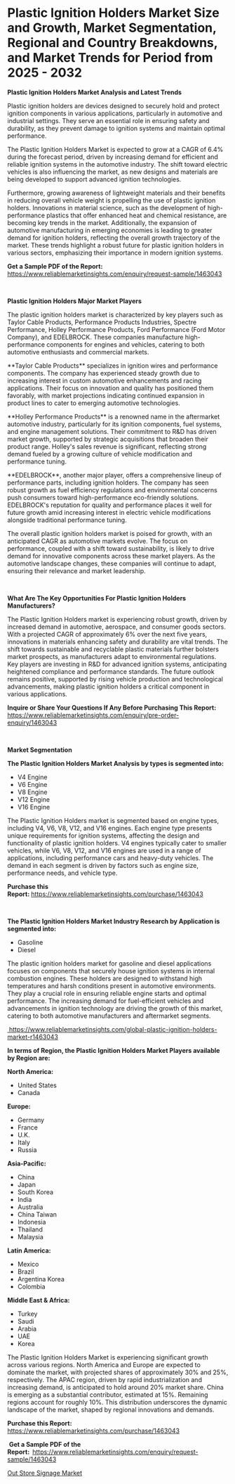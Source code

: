 <p><h1>Plastic Ignition Holders Market Size and Growth, Market Segmentation, Regional and Country Breakdowns, and Market Trends for Period from 2025 -  2032</h1></p><p><strong>Plastic Ignition Holders Market Analysis and Latest Trends</strong></p>
<p><p>Plastic ignition holders are devices designed to securely hold and protect ignition components in various applications, particularly in automotive and industrial settings. They serve an essential role in ensuring safety and durability, as they prevent damage to ignition systems and maintain optimal performance.</p><p>The Plastic Ignition Holders Market is expected to grow at a CAGR of 6.4% during the forecast period, driven by increasing demand for efficient and reliable ignition systems in the automotive industry. The shift toward electric vehicles is also influencing the market, as new designs and materials are being developed to support advanced ignition technologies. </p><p>Furthermore, growing awareness of lightweight materials and their benefits in reducing overall vehicle weight is propelling the use of plastic ignition holders. Innovations in material science, such as the development of high-performance plastics that offer enhanced heat and chemical resistance, are becoming key trends in the market. Additionally, the expansion of automotive manufacturing in emerging economies is leading to greater demand for ignition holders, reflecting the overall growth trajectory of the market. These trends highlight a robust future for plastic ignition holders in various sectors, emphasizing their importance in modern ignition systems.</p></p>
<p><strong>Get a Sample PDF of the Report:&nbsp;</strong> <a href="https://www.reliablemarketinsights.com/enquiry/request-sample/1463043?utm_campaign=2636&utm_medium=2&utm_source=Github&utm_content=ia&utm_term=06042025&utm_id=plastic-ignition-holders">https://www.reliablemarketinsights.com/enquiry/request-sample/1463043</a></p>
<p>&nbsp;</p>
<p><strong>Plastic Ignition Holders Major Market Players</strong></p>
<p><p>The plastic ignition holders market is characterized by key players such as Taylor Cable Products, Performance Products Industries, Spectre Performance, Holley Performance Products, Ford Performance (Ford Motor Company), and EDELBROCK. These companies manufacture high-performance components for engines and vehicles, catering to both automotive enthusiasts and commercial markets.</p><p>**Taylor Cable Products** specializes in ignition wires and performance components. The company has experienced steady growth due to increasing interest in custom automotive enhancements and racing applications. Their focus on innovation and quality has positioned them favorably, with market projections indicating continued expansion in product lines to cater to emerging automotive technologies.</p><p>**Holley Performance Products** is a renowned name in the aftermarket automotive industry, particularly for its ignition components, fuel systems, and engine management solutions. Their commitment to R&D has driven market growth, supported by strategic acquisitions that broaden their product range. Holley's sales revenue is significant, reflecting strong demand fueled by a growing culture of vehicle modification and performance tuning.</p><p>**EDELBROCK**, another major player, offers a comprehensive lineup of performance parts, including ignition holders. The company has seen robust growth as fuel efficiency regulations and environmental concerns push consumers toward high-performance eco-friendly solutions. EDELBROCK's reputation for quality and performance places it well for future growth amid increasing interest in electric vehicle modifications alongside traditional performance tuning.</p><p>The overall plastic ignition holders market is poised for growth, with an anticipated CAGR as automotive markets evolve. The focus on performance, coupled with a shift toward sustainability, is likely to drive demand for innovative components across these market players. As the automotive landscape changes, these companies will continue to adapt, ensuring their relevance and market leadership.</p></p>
<p>&nbsp;</p>
<p><strong>What Are The Key Opportunities For Plastic Ignition Holders Manufacturers?</strong></p>
<p><p>The Plastic Ignition Holders market is experiencing robust growth, driven by increased demand in automotive, aerospace, and consumer goods sectors. With a projected CAGR of approximately 6% over the next five years, innovations in materials enhancing safety and durability are vital trends. The shift towards sustainable and recyclable plastic materials further bolsters market prospects, as manufacturers adapt to environmental regulations. Key players are investing in R&D for advanced ignition systems, anticipating heightened compliance and performance standards. The future outlook remains positive, supported by rising vehicle production and technological advancements, making plastic ignition holders a critical component in various applications.</p></p>
<p><strong>Inquire or Share Your Questions If Any Before Purchasing This Report:</strong> <a href="https://www.reliablemarketinsights.com/enquiry/pre-order-enquiry/1463043?utm_campaign=2636&utm_medium=2&utm_source=Github&utm_content=ia&utm_term=06042025&utm_id=plastic-ignition-holders">https://www.reliablemarketinsights.com/enquiry/pre-order-enquiry/1463043</a></p>
<p>&nbsp;</p>
<p><strong>Market Segmentation</strong></p>
<p><strong>The Plastic Ignition Holders Market Analysis by types is segmented into:</strong></p>
<p><ul><li>V4 Engine</li><li>V6 Engine</li><li>V8 Engine</li><li>V12 Engine</li><li>V16 Engine</li></ul></p>
<p><p>The Plastic Ignition Holders market is segmented based on engine types, including V4, V6, V8, V12, and V16 engines. Each engine type presents unique requirements for ignition systems, affecting the design and functionality of plastic ignition holders. V4 engines typically cater to smaller vehicles, while V6, V8, V12, and V16 engines are used in a range of applications, including performance cars and heavy-duty vehicles. The demand in each segment is driven by factors such as engine size, performance needs, and vehicle type.</p></p>
<p><strong>Purchase this Report:&nbsp;</strong><a href="https://www.reliablemarketinsights.com/purchase/1463043?utm_campaign=2636&utm_medium=2&utm_source=Github&utm_content=ia&utm_term=06042025&utm_id=plastic-ignition-holders">https://www.reliablemarketinsights.com/purchase/1463043</a></p>
<p>&nbsp;</p>
<p><strong>The Plastic Ignition Holders Market Industry Research by Application is segmented into:</strong></p>
<p><ul><li>Gasoline</li><li>Diesel</li></ul></p>
<p><p>The plastic ignition holders market for gasoline and diesel applications focuses on components that securely house ignition systems in internal combustion engines. These holders are designed to withstand high temperatures and harsh conditions present in automotive environments. They play a crucial role in ensuring reliable engine starts and optimal performance. The increasing demand for fuel-efficient vehicles and advancements in ignition technology are driving the growth of this market, catering to both automotive manufacturers and aftermarket segments.</p></p>
<p><a href="https://www.reliablemarketinsights.com/global-plastic-ignition-holders-market-r1463043?utm_campaign=2636&utm_medium=2&utm_source=Github&utm_content=ia&utm_term=06042025&utm_id=plastic-ignition-holders">&nbsp;https://www.reliablemarketinsights.com/global-plastic-ignition-holders-market-r1463043</a></p>
<p><strong>In terms of Region, the Plastic Ignition Holders Market Players available by Region are:</strong></p>
<p>
    <p> <strong> North America: </strong>
        <ul>
            <li>United States</li>
            <li>Canada</li>
        </ul>
        </p> 
    <p> <strong> Europe: </strong>
        <ul>
            <li>Germany</li>
            <li>France</li>
            <li>U.K.</li>
            <li>Italy</li>
            <li>Russia</li>
        </ul>
        </p> 
    <p> <strong> Asia-Pacific: </strong>
        <ul>
            <li>China</li>
            <li>Japan</li>
            <li>South Korea</li>
            <li>India</li>
            <li>Australia</li>
            <li>China Taiwan</li>
            <li>Indonesia</li>
            <li>Thailand</li>
            <li>Malaysia</li>
        </ul>
        </p> 
    <p> <strong> Latin America: </strong>
        <ul>
            <li>Mexico</li>
            <li>Brazil</li>
            <li>Argentina Korea</li>
            <li>Colombia</li>
        </ul>
        </p> 
    <p> <strong> Middle East & Africa: </strong>
        <ul>
            <li>Turkey</li>
            <li>Saudi</li>
            <li>Arabia</li>
            <li>UAE</li>
            <li>Korea</li>
        </ul>
    </p>
    </p>
<p><p>The Plastic Ignition Holders Market is experiencing significant growth across various regions. North America and Europe are expected to dominate the market, with projected shares of approximately 30% and 25%, respectively. The APAC region, driven by rapid industrialization and increasing demand, is anticipated to hold around 20% market share. China is emerging as a substantial contributor, estimated at 15%. Remaining regions account for roughly 10%. This distribution underscores the dynamic landscape of the market, shaped by regional innovations and demands.</p></p>
<p><strong>Purchase this Report: </strong><a href="https://www.reliablemarketinsights.com/purchase/1463043?utm_campaign=2636&utm_medium=2&utm_source=Github&utm_content=ia&utm_term=06042025&utm_id=plastic-ignition-holders">https://www.reliablemarketinsights.com/purchase/1463043</a></p>
<p>&nbsp;<strong>Get a Sample PDF of the Report:&nbsp;&nbsp;</strong><a href="https://www.reliablemarketinsights.com/enquiry/request-sample/1463043?utm_campaign=2636&utm_medium=2&utm_source=Github&utm_content=ia&utm_term=06042025&utm_id=plastic-ignition-holders">https://www.reliablemarketinsights.com/enquiry/request-sample/1463043</a></p>
<p><strong></strong></p>
<p><p><a href="https://github.com/raeezkenedz/Market-Research-Report-List-1/blob/main/out-store-signage-market.md?utm_campaign=2636&utm_medium=2&utm_source=Github&utm_content=ia&utm_term=06042025&utm_id=plastic-ignition-holders">Out Store Signage Market</a></p></p>